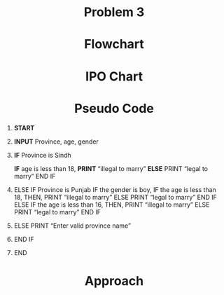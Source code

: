 <h1 align=center> <b>Problem 3</b>


<h1 align=center>Flowchart</h1>

<h1 align=center>IPO Chart</h1>

<h1 align=center>Pseudo Code</h1>

1.	<b>START</b> 

2.	<b>INPUT</b> Province, age, gender 

4.	<b>IF</b> Province is Sindh 

    <b>IF</b> age is less than 18, 
<b>PRINT</b> “illegal to marry”
<b>ELSE</b>
PRINT “legal to marry”
END IF
5.	ELSE IF Province is Punjab
IF the gender is boy, 
	IF the age is less than 18, 
		THEN, PRINT “illegal to marry”
ELSE 
PRINT “legal to marry” 
END IF 
ELSE 
IF the age is less than 16, 
		THEN, PRINT “illegal to marry”
ELSE 
 PRINT “legal to marry”
END IF 
6.	ELSE 
PRINT “Enter valid province name” 
7.	END IF

8.	END

<h1 align=center>Approach</h1>